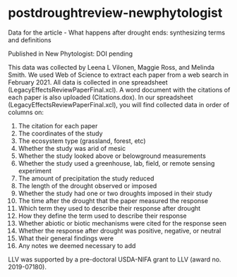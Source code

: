 # postdroughtreview-newphytologist
Data for the article - What happens after drought ends: synthesizing terms and definitions

Published in New Phytologist: DOI pending

This data was collected by Leena L Vilonen, Maggie Ross, and Melinda Smith. We used Web of Science to extract each paper from a web search in February 2021. All data is collected in one spreadsheet (LegacyEffectsReviewPaperFinal.xcl). A word document with the citations of each paper is also uploaded (Citations.dox). In our spreadsheet (LegacyEffectsReviewPaperFinal.xcl), you will find collected data in order of columns on: 

1. The citation for each paper
2. The coordinates of the study
3. The ecosystem type (grassland, forest, etc)
4. Whether the study was arid of mesic
5. Whether the study looked above or belowground measurements
6. Whether the study used a greenhouse, lab, field, or remote sensing experiment
7. The amount of precipitation the study reduced
8. The length of the drought observed or imposed
9. Whether the study had one or two droughts imposed in their study
10. The time after the drought that the paper measured the response
11. Which term they used to describe their response after drought
12. How they define the term used to describe their response
13. Whether abiotic or biotic mechanisms were cited for the response seen
14. Whether the response after drought was positive, negative, or neutral
15. What their general findings were
16. Any notes we deemed necessary to add


LLV was supported by a pre-doctoral USDA-NIFA grant to LLV (award no. 2019-07180).
